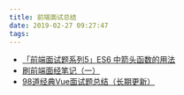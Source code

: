 ```yaml
---
title: 前端面试总结
date: 2019-02-27 09:27:47
tags:
---
```


- [「前端面试题系列5」ES6 中箭头函数的用法](https://segmentfault.com/a/1190000018119191)
- [刷前端面经笔记（一）](https://segmentfault.com/a/1190000018106121)
- [98道经典Vue面试题总结（长期更新）](https://segmentfault.com/a/1190000016351284#articleHeader12)
